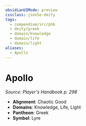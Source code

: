 ```yaml
---
obsidianUIMode: preview
cssclass: json5e-deity
tags:
  - compendium/src/phb
  - deity/greek
  - domain/knowledge
  - domain/life
  - domain/light
aliases:
  - Apollo
---
```

# Apollo
*Source: Player's Handbook p. 298* 

- **Alignment**: Chaotic Good
- **Domains**: Knowledge, Life, Light
- **Pantheon**: Greek
- **Symbol**: Lyre